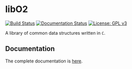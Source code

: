 # libO2

[![Build Status](https://travis-ci.org/greyshell/libO2.svg?branch=main)](https://travis-ci.org/greyshell/libO2)
[![Documentation Status](https://readthedocs.org/projects/libo2/badge/?version=main)](https://libo2.readthedocs.io/en/main/?badge=main)
[![License: GPL v3](https://img.shields.io/badge/License-GPLv3-blue.svg)](https://www.gnu.org/licenses/gpl-3.0)

A library of common data structures written in `C`.

## Documentation

The complete documentation is [here](https://libo2.readthedocs.io/).
